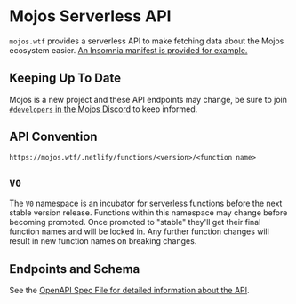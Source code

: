 # Mojos Serverless API

`mojos.wtf` provides a serverless API to make fetching data about the Mojos ecosystem easier. [An Insomnia manifest is provided for example.](./docs/insomnia.json)

## Keeping Up To Date

Mojos is a new project and these API endpoints may change, be sure to join [`#developers` in the Mojos Discord](https://discord.gg/mojos) to keep informed.

## API Convention

`https://mojos.wtf/.netlify/functions/<version>/<function name>`

## `V0`

The `V0` namespace is an incubator for serverless functions before the next stable version release. Functions within this namespace may change before becoming promoted. Once promoted to "stable" they'll get their final function names and will be locked in. Any further function changes will result in new function names on breaking changes.

## Endpoints and Schema

See the [OpenAPI Spec File for detailed information about the API](docs/swagger.yaml).
